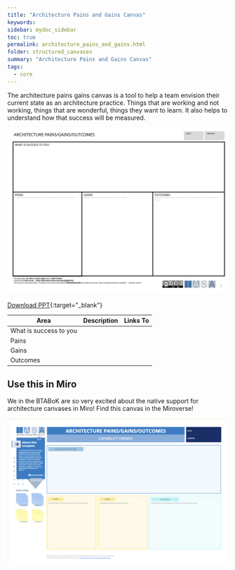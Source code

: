 ```yaml
---
title: "Architecture Pains and Gains Canvas"
keywords: 
sidebar: mydoc_sidebar
toc: true
permalink: architecture_pains_and_gains.html
folder: structured_canvases
summary: "Architecture Pains and Gains Canvas"
tags: 
  - core
---
```


The architecture pains gains canvas is a tool to help a team envision their current state as an architecture practice. Things that are working and not working, things that are wonderful, things they want to learn. It also helps to understand how that success will be measured. 

![image001](media/architecture_pains_and_gains.svg)

[Download PPT](media/ppt/architecture_pains_and_gains.ppt){:target="_blank"}

| Area                   | Description | Links To |
| ---------------------- | ----------- | -------- |
| What is success to you |             |          |
| Pains                  |             |          |
| Gains                  |             |          |
| Outcomes               |             |          |

## Use this in Miro

We in the BTABoK are so very excited about the native support for architecture canvases in Miro! Find this canvas in the Miroverse!

![image001](media/APGCMiro.png)